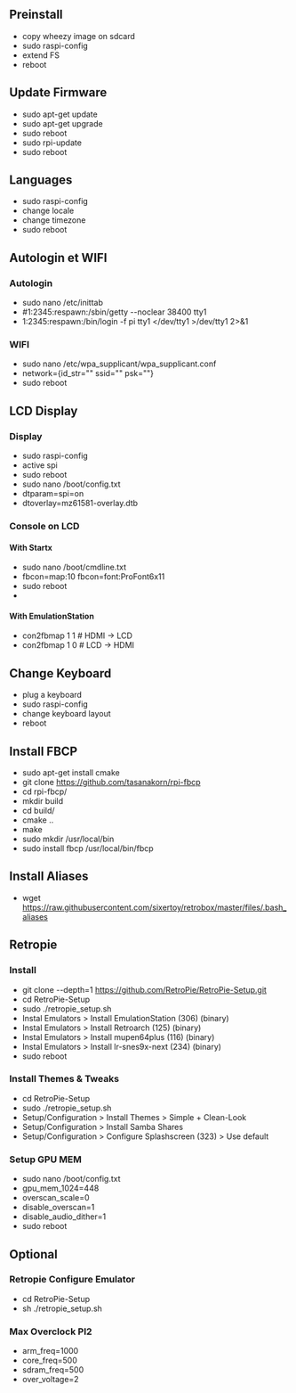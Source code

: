 

## Preinstall
- copy wheezy image on sdcard
- sudo raspi-config
- extend FS
- reboot

## Update Firmware
- sudo apt-get update
- sudo apt-get upgrade
- sudo reboot
- sudo rpi-update
- sudo reboot

## Languages
- sudo raspi-config
- change locale
- change timezone
- sudo reboot

## Autologin et WIFI

### Autologin
- sudo nano /etc/inittab
- #1:2345:respawn:/sbin/getty --noclear 38400 tty1
- 1:2345:respawn:/bin/login -f pi tty1 </dev/tty1 >/dev/tty1 2>&1

### WIFI
- sudo nano /etc/wpa_supplicant/wpa_supplicant.conf
- network={id_str="" ssid="" psk=""}
- sudo reboot

## LCD Display

### Display
- sudo raspi-config
- active spi
- sudo reboot
- sudo nano /boot/config.txt
- dtparam=spi=on
- dtoverlay=mz61581-overlay.dtb

### Console on LCD

#### With Startx
- sudo nano /boot/cmdline.txt
- fbcon=map:10 fbcon=font:ProFont6x11
- sudo reboot
- 
#### With EmulationStation
- con2fbmap 1 1 # HDMI -> LCD
- con2fbmap 1 0 # LCD -> HDMI

## Change Keyboard
- plug a keyboard
- sudo raspi-config
- change keyboard layout
- reboot

## Install FBCP
- sudo apt-get install cmake
- git clone https://github.com/tasanakorn/rpi-fbcp
- cd rpi-fbcp/
- mkdir build
- cd build/
- cmake ..
- make
- sudo mkdir /usr/local/bin
- sudo install fbcp /usr/local/bin/fbcp

## Install Aliases
- wget https://raw.githubusercontent.com/sixertoy/retrobox/master/files/.bash_aliases 

## Retropie

### Install
- git clone --depth=1 https://github.com/RetroPie/RetroPie-Setup.git
- cd RetroPie-Setup
- sudo ./retropie_setup.sh
- Instal Emulators > Install EmulationStation (306) (binary)
- Instal Emulators > Install Retroarch (125) (binary)
- Instal Emulators > Install mupen64plus (116) (binary)
- Instal Emulators > Install lr-snes9x-next (234) (binary)
- sudo reboot

### Install Themes & Tweaks
- cd RetroPie-Setup
- sudo ./retropie_setup.sh
- Setup/Configuration > Install Themes > Simple + Clean-Look
- Setup/Configuration > Install Samba Shares
- Setup/Configuration > Configure Splashscreen (323) > Use default

### Setup GPU MEM
- sudo nano /boot/config.txt
- gpu_mem_1024=448
- overscan_scale=0
- disable_overscan=1
- disable_audio_dither=1
- sudo reboot

## Optional

### Retropie Configure Emulator
- cd RetroPie-Setup
- sh ./retropie_setup.sh

### Max Overclock PI2
- arm_freq=1000
- core_freq=500
- sdram_freq=500
- over_voltage=2
